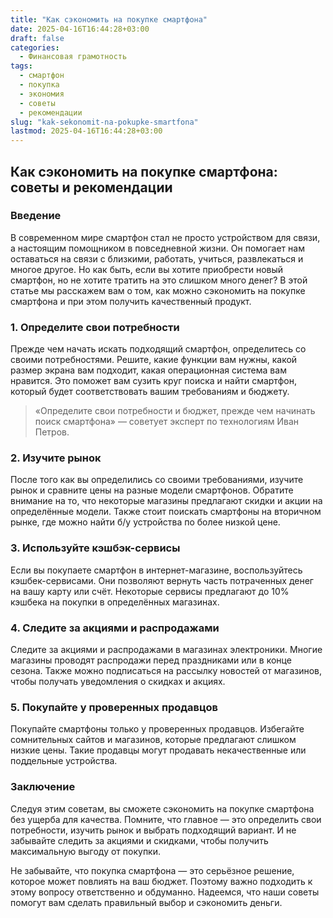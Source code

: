 ```yaml
---
title: "Как сэкономить на покупке смартфона"
date: 2025-04-16T16:44:28+03:00
draft: false
categories:
  - Финансовая грамотность
tags:
  - смартфон
  - покупка
  - экономия
  - советы
  - рекомендации
slug: "kak-sekonomit-na-pokupke-smartfona"
lastmod: 2025-04-16T16:44:28+03:00
---
```


## Как сэкономить на покупке смартфона: советы и рекомендации

### Введение

В современном мире смартфон стал не просто устройством для связи, а настоящим помощником в повседневной жизни. Он помогает нам оставаться на связи с близкими, работать, учиться, развлекаться и многое другое. Но как быть, если вы хотите приобрести новый смартфон, но не хотите тратить на это слишком много денег? В этой статье мы расскажем вам о том, как можно сэкономить на покупке смартфона и при этом получить качественный продукт.

### 1. Определите свои потребности

Прежде чем начать искать подходящий смартфон, определитесь со своими потребностями. Решите, какие функции вам нужны, какой размер экрана вам подходит, какая операционная система вам нравится. Это поможет вам сузить круг поиска и найти смартфон, который будет соответствовать вашим требованиям и бюджету.

> «Определите свои потребности и бюджет, прежде чем начинать поиск смартфона» — советует эксперт по технологиям Иван Петров.

### 2. Изучите рынок

После того как вы определились со своими требованиями, изучите рынок и сравните цены на разные модели смартфонов. Обратите внимание на то, что некоторые магазины предлагают скидки и акции на определённые модели. Также стоит поискать смартфоны на вторичном рынке, где можно найти б/у устройства по более низкой цене.

### 3. Используйте кэшбэк-сервисы

Если вы покупаете смартфон в интернет-магазине, воспользуйтесь кэшбек-сервисами. Они позволяют вернуть часть потраченных денег на вашу карту или счёт. Некоторые сервисы предлагают до 10% кэшбека на покупки в определённых магазинах.

### 4. Следите за акциями и распродажами

Следите за акциями и распродажами в магазинах электроники. Многие магазины проводят распродажи перед праздниками или в конце сезона. Также можно подписаться на рассылку новостей от магазинов, чтобы получать уведомления о скидках и акциях.

### 5. Покупайте у проверенных продавцов

Покупайте смартфоны только у проверенных продавцов. Избегайте сомнительных сайтов и магазинов, которые предлагают слишком низкие цены. Такие продавцы могут продавать некачественные или поддельные устройства.

### Заключение

Следуя этим советам, вы сможете сэкономить на покупке смартфона без ущерба для качества. Помните, что главное — это определить свои потребности, изучить рынок и выбрать подходящий вариант. И не забывайте следить за акциями и скидками, чтобы получить максимальную выгоду от покупки.

Не забывайте, что покупка смартфона — это серьёзное решение, которое может повлиять на ваш бюджет. Поэтому важно подходить к этому вопросу ответственно и обдуманно. Надеемся, что наши советы помогут вам сделать правильный выбор и сэкономить деньги.
